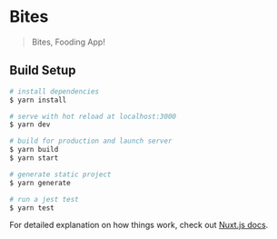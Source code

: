 # Bites

> Bites, Fooding App!

## Build Setup

```bash
# install dependencies
$ yarn install

# serve with hot reload at localhost:3000
$ yarn dev

# build for production and launch server
$ yarn build
$ yarn start

# generate static project
$ yarn generate

# run a jest test
$ yarn test
```

For detailed explanation on how things work, check out [Nuxt.js docs](https://nuxtjs.org).
